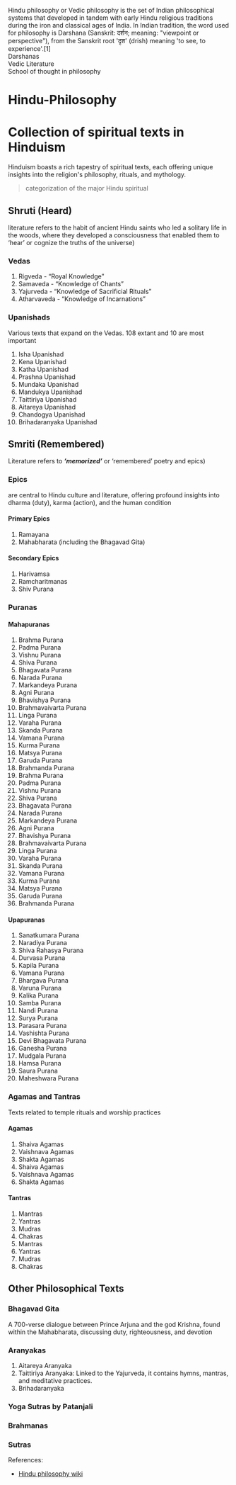 Hindu philosophy or Vedic philosophy is the set of Indian philosophical systems that developed in tandem with early Hindu religious traditions during the iron and classical ages of India.
In Indian tradition, the word used for philosophy is Darshana (Sanskrit: दर्शन; meaning: "viewpoint or perspective"), from the Sanskrit root 'दृश' (drish) meaning 'to see, to experience'.[1] \
Darshanas \
Vedic Literature \
School of thought in philosophy

# Hindu-Philosophy

# Collection of spiritual texts in Hinduism

Hinduism boasts a rich tapestry of spiritual texts, each offering unique insights into the religion's philosophy, rituals, and mythology.

> categorization of the major Hindu spiritual

## Shruti (Heard)

literature refers to the habit of ancient Hindu saints who led a solitary life in the woods, where they developed a consciousness that enabled them to ‘hear’ or cognize the truths of the universe)

### Vedas

1. Rigveda - “Royal Knowledge”
2. Samaveda - “Knowledge of Chants”
3. Yajurveda - “Knowledge of Sacrificial Rituals”
4. Atharvaveda - “Knowledge of Incarnations”

### Upanishads

Various texts that expand on the Vedas. 108 extant and 10 are most important

1. Isha Upanishad
2. Kena Upanishad
3. Katha Upanishad
4. Prashna Upanishad
5. Mundaka Upanishad
6. Mandukya Upanishad
7. Taittiriya Upanishad
8. Aitareya Upanishad
9. Chandogya Upanishad
10. Brihadaranyaka Upanishad

## Smriti (Remembered)

Literature refers to **_‘memorized’_** or ‘remembered’ poetry and epics)

### Epics

are central to Hindu culture and literature, offering profound insights into dharma (duty), karma (action), and the human condition

#### Primary Epics

1. Ramayana
2. Mahabharata (including the Bhagavad Gita)

#### Secondary Epics

1. Harivamsa
2. Ramcharitmanas
3. Shiv Purana

### Puranas

#### Mahapuranas

1. Brahma Purana
2. Padma Purana
3. Vishnu Purana
4. Shiva Purana
5. Bhagavata Purana
6. Narada Purana
7. Markandeya Purana
8. Agni Purana
9. Bhavishya Purana
10. Brahmavaivarta Purana
11. Linga Purana
12. Varaha Purana
13. Skanda Purana
14. Vamana Purana
15. Kurma Purana
16. Matsya Purana
17. Garuda Purana
18. Brahmanda Purana
1. Brahma Purana
2. Padma Purana
3. Vishnu Purana
4. Shiva Purana
5. Bhagavata Purana
6. Narada Purana
7. Markandeya Purana
8. Agni Purana
9. Bhavishya Purana
10. Brahmavaivarta Purana
11. Linga Purana
12. Varaha Purana
13. Skanda Purana
14. Vamana Purana
15. Kurma Purana
16. Matsya Purana
17. Garuda Purana
18. Brahmanda Purana

#### Upapuranas

1. Sanatkumara Purana
2. Naradiya Purana
3. Shiva Rahasya Purana
4. Durvasa Purana
5. Kapila Purana
6. Vamana Purana
7. Bhargava Purana
8. Varuna Purana
9. Kalika Purana
10. Samba Purana
11. Nandi Purana
12. Surya Purana
13. Parasara Purana
14. Vashishta Purana
15. Devi Bhagavata Purana
16. Ganesha Purana
17. Mudgala Purana
18. Hamsa Purana
19. Saura Purana
20. Maheshwara Purana

### Agamas and Tantras

Texts related to temple rituals and worship practices

#### Agamas

1. Shaiva Agamas
2. Vaishnava Agamas
3. Shakta Agamas
1. Shaiva Agamas
2. Vaishnava Agamas
3. Shakta Agamas

#### Tantras

1. Mantras
2. Yantras
3. Mudras
4. Chakras
1. Mantras
2. Yantras
3. Mudras
4. Chakras

## Other Philosophical Texts

### Bhagavad Gita

A 700-verse dialogue between Prince Arjuna and the god Krishna, found within the Mahabharata, discussing duty, righteousness, and devotion

### Aranyakas

1. Aitareya Aranyaka
2. Taittiriya Aranyaka: Linked to the Yajurveda, it contains hymns, mantras, and meditative practices.
3. Brihadaranyaka

### Yoga Sutras by Patanjali

### Brahmanas

### Sutras

References:

- [Hindu philosophy wiki](https://en.wikipedia.org/wiki/Hindu_philosophy)
